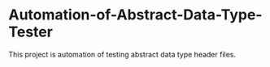 # Automation-of-Abstract-Data-Type-Tester
This project is automation of testing abstract data type header files. 
